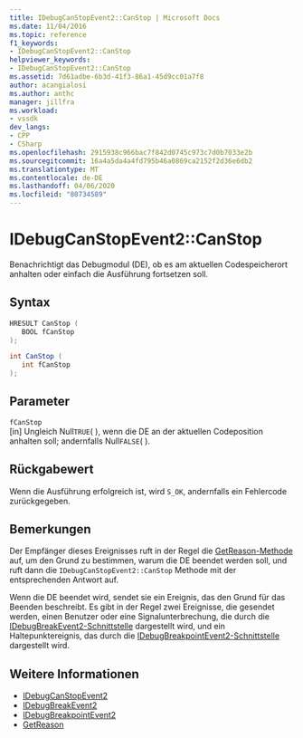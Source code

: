 ```yaml
---
title: IDebugCanStopEvent2::CanStop | Microsoft Docs
ms.date: 11/04/2016
ms.topic: reference
f1_keywords:
- IDebugCanStopEvent2::CanStop
helpviewer_keywords:
- IDebugCanStopEvent2::CanStop
ms.assetid: 7d61adbe-6b3d-41f3-86a1-45d9cc01a7f8
author: acangialosi
ms.author: anthc
manager: jillfra
ms.workload:
- vssdk
dev_langs:
- CPP
- CSharp
ms.openlocfilehash: 2915938c966bac7f842d0745c973c7d0b7033e2b
ms.sourcegitcommit: 16a4a5da4a4fd795b46a0869ca2152f2d36e6db2
ms.translationtype: MT
ms.contentlocale: de-DE
ms.lasthandoff: 04/06/2020
ms.locfileid: "80734589"
---
```

# <a name="idebugcanstopevent2canstop"></a>IDebugCanStopEvent2::CanStop
Benachrichtigt das Debugmodul (DE), ob es am aktuellen Codespeicherort anhalten oder einfach die Ausführung fortsetzen soll.

## <a name="syntax"></a>Syntax

```cpp
HRESULT CanStop ( 
   BOOL fCanStop
);
```

```csharp
int CanStop ( 
   int fCanStop
);
```

## <a name="parameters"></a>Parameter
`fCanStop`\
[in] Ungleich Null`TRUE`( ), wenn die DE an der aktuellen Codeposition anhalten soll; andernfalls Null`FALSE`( ).

## <a name="return-value"></a>Rückgabewert
 Wenn die Ausführung erfolgreich ist, wird `S_OK`, andernfalls ein Fehlercode zurückgegeben.

## <a name="remarks"></a>Bemerkungen
 Der Empfänger dieses Ereignisses ruft in der Regel die [GetReason-Methode](../../../extensibility/debugger/reference/idebugcanstopevent2-getreason.md) auf, um den Grund zu bestimmen, warum die DE beendet werden soll, und ruft dann die `IDebugCanStopEvent2::CanStop` Methode mit der entsprechenden Antwort auf.

 Wenn die DE beendet wird, sendet sie ein Ereignis, das den Grund für das Beenden beschreibt. Es gibt in der Regel zwei Ereignisse, die gesendet werden, einen Benutzer oder eine Signalunterbrechung, die durch die [IDebugBreakEvent2-Schnittstelle](../../../extensibility/debugger/reference/idebugbreakevent2.md) dargestellt wird, und ein Haltepunktereignis, das durch die [IDebugBreakpointEvent2-Schnittstelle](../../../extensibility/debugger/reference/idebugbreakpointevent2.md) dargestellt wird.

## <a name="see-also"></a>Weitere Informationen
- [IDebugCanStopEvent2](../../../extensibility/debugger/reference/idebugcanstopevent2.md)
- [IDebugBreakEvent2](../../../extensibility/debugger/reference/idebugbreakevent2.md)
- [IDebugBreakpointEvent2](../../../extensibility/debugger/reference/idebugbreakpointevent2.md)
- [GetReason](../../../extensibility/debugger/reference/idebugcanstopevent2-getreason.md)
